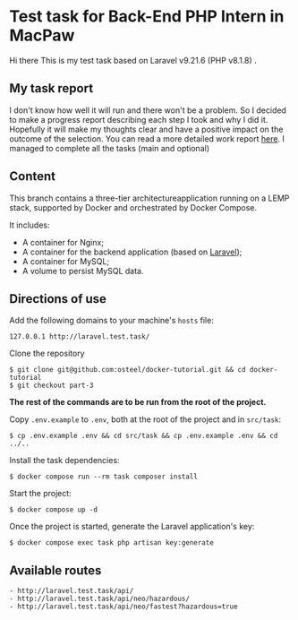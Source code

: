# Test task for Back-End PHP Intern in MacPaw

Hi there
This is my test task based on Laravel v9.21.6 (PHP v8.1.8) . 

## My task report
I don't know how well it will run and there won't be a problem. So I decided to make a progress report describing each step I took and why I did it. Hopefully it will make my thoughts clear and have a positive impact on the outcome of the selection. You can read a more detailed work report [here](https://github.com/oleksandroo/testTask/blob/master/Test%20task%20report.pdf). I managed to complete all the tasks (main and optional)
## Content

This branch contains a three-tier architectureapplication running on a LEMP stack, supported by Docker and orchestrated by Docker Compose.

It includes:

* A container for Nginx;
* A container for the backend application (based on [Laravel](https://laravel.com/));
* A container for MySQL;
* A volume to persist MySQL data.

## Directions of use

Add the following domains to your machine's `hosts` file:

```
127.0.0.1 http://laravel.test.task/
```

Clone the repository 

```
$ git clone git@github.com:osteel/docker-tutorial.git && cd docker-tutorial
$ git checkout part-3
```

**The rest of the commands are to be run from the root of the project.**

Copy `.env.example` to `.env`, both at the root of the project and in `src/task`:

```
$ cp .env.example .env && cd src/task && cp .env.example .env && cd ../..
```

Install the task dependencies:

```
$ docker compose run --rm task composer install
```

Start the project:

```
$ docker compose up -d
```

Once the project is started, generate the Laravel application's key:

```
$ docker compose exec task php artisan key:generate
```
## Available routes ##

```
- http://laravel.test.task/api/
- http://laravel.test.task/api/neo/hazardous/
- http://laravel.test.task/api/neo/fastest?hazardous=true
```
